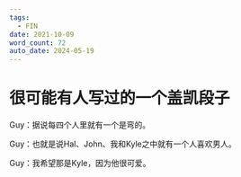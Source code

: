 ```yaml
---
tags:
  - FIN
date: 2021-10-09
word_count: 72
auto_date: 2024-05-19
---
```


# 很可能有人写过的一个盖凯段子

Guy：据说每四个人里就有一个是弯的。

Guy：也就是说Hal、John、我和Kyle之中就有一个人喜欢男人。

Guy：我希望那是Kyle，因为他很可爱。
